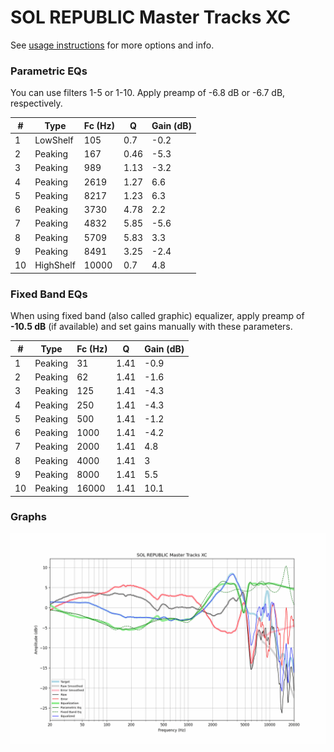 # SOL REPUBLIC Master Tracks XC
See [usage instructions](https://github.com/jaakkopasanen/AutoEq#usage) for more options and info.

### Parametric EQs
You can use filters 1-5 or 1-10. Apply preamp of -6.8 dB or -6.7 dB, respectively.

|   # | Type      |   Fc (Hz) |    Q |   Gain (dB) |
|-----|-----------|-----------|------|-------------|
|   1 | LowShelf  |       105 | 0.7  |        -0.2 |
|   2 | Peaking   |       167 | 0.46 |        -5.3 |
|   3 | Peaking   |       989 | 1.13 |        -3.2 |
|   4 | Peaking   |      2619 | 1.27 |         6.6 |
|   5 | Peaking   |      8217 | 1.23 |         6.3 |
|   6 | Peaking   |      3730 | 4.78 |         2.2 |
|   7 | Peaking   |      4832 | 5.85 |        -5.6 |
|   8 | Peaking   |      5709 | 5.83 |         3.3 |
|   9 | Peaking   |      8491 | 3.25 |        -2.4 |
|  10 | HighShelf |     10000 | 0.7  |         4.8 |

### Fixed Band EQs
When using fixed band (also called graphic) equalizer, apply preamp of **-10.5 dB** (if available) and set gains manually with these parameters.

|   # | Type    |   Fc (Hz) |    Q |   Gain (dB) |
|-----|---------|-----------|------|-------------|
|   1 | Peaking |        31 | 1.41 |        -0.9 |
|   2 | Peaking |        62 | 1.41 |        -1.6 |
|   3 | Peaking |       125 | 1.41 |        -4.3 |
|   4 | Peaking |       250 | 1.41 |        -4.3 |
|   5 | Peaking |       500 | 1.41 |        -1.2 |
|   6 | Peaking |      1000 | 1.41 |        -4.2 |
|   7 | Peaking |      2000 | 1.41 |         4.8 |
|   8 | Peaking |      4000 | 1.41 |         3   |
|   9 | Peaking |      8000 | 1.41 |         5.5 |
|  10 | Peaking |     16000 | 1.41 |        10.1 |

### Graphs
![](./SOL%20REPUBLIC%20Master%20Tracks%20XC.png)

